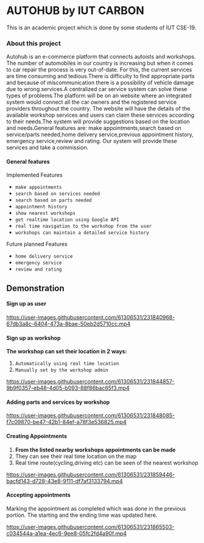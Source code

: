 # AUTOHUB by IUT CARBON   

This is an academic project which is done by some students of IUT CSE-19.

### About this project

Autohub is an e-commerce platform that connects autoists and workshops. The number
of automobiles in our country is increasing but when it comes to car repair the process is
very out-of-date. For this, the current services are time consuming and tedious.There is
difficulty to find appropriate parts and because of miscommunication there is a possibility
of vehicle damage due to wrong services.A centralized car service system can solve these
types of problems.The platform will be on an website where an integrated system would
connect all the car owners and the registered service providers throughout the country.
The website will have the details of the available workshop services and users can claim
these services according to their needs.The system will provide suggestions based on the
location and needs.General features are: make appointments,search based on service/parts
needed,home delivery service,previous appointment history, emergency service,review
and rating. Our system will provide these services and take a commission.

#### General features 
Implemented Features
- `make appointments`
- `search based on services needed`
- `search based on parts needed`
- `appointment history`
- `show nearest workshops`
- `get realtime location using Google API`
- `real time navigation to the workshop from the user`
- `workshops can maintain a detailed service history`

Future planned Features
- `home delivery service`
- `emergency service`
- `review and rating`


## Demonstration

#### Sign up as user 
https://user-images.githubusercontent.com/61306531/231840968-67db3a8c-6404-473a-8bae-50eb2d5710cc.mp4

#### Sign up as workshop
**The workshop can set their location in 2 ways:**
 1. `Automatically using real time location`
 2. `Manually set by the workshop admin`

https://user-images.githubusercontent.com/61306531/231844857-9b9f0357-eb48-4d05-b093-88f86bac65f3.mp4

#### Adding parts and services by workshop

https://user-images.githubusercontent.com/61306531/231848085-f7c09870-be47-42b1-84ef-a78f3e536825.mp4

#### Creating Appointments
1. **From the listed nearby workshops appointments can be made**
2. They can see their real time location on the map
3. Real time route(cycling,driving etc) can be seen of the nearest workshop

https://user-images.githubusercontent.com/61306531/231859446-bacfd143-d728-43e8-9111-df7af3133794.mp4


#### Accepting appointments

Marking the appointment as completed which was done in the previous portion. The starting and the ending time was updated here.

https://user-images.githubusercontent.com/61306531/231865503-c034544a-a1ea-4ec6-9ee8-05fc2fd4a90f.mp4









